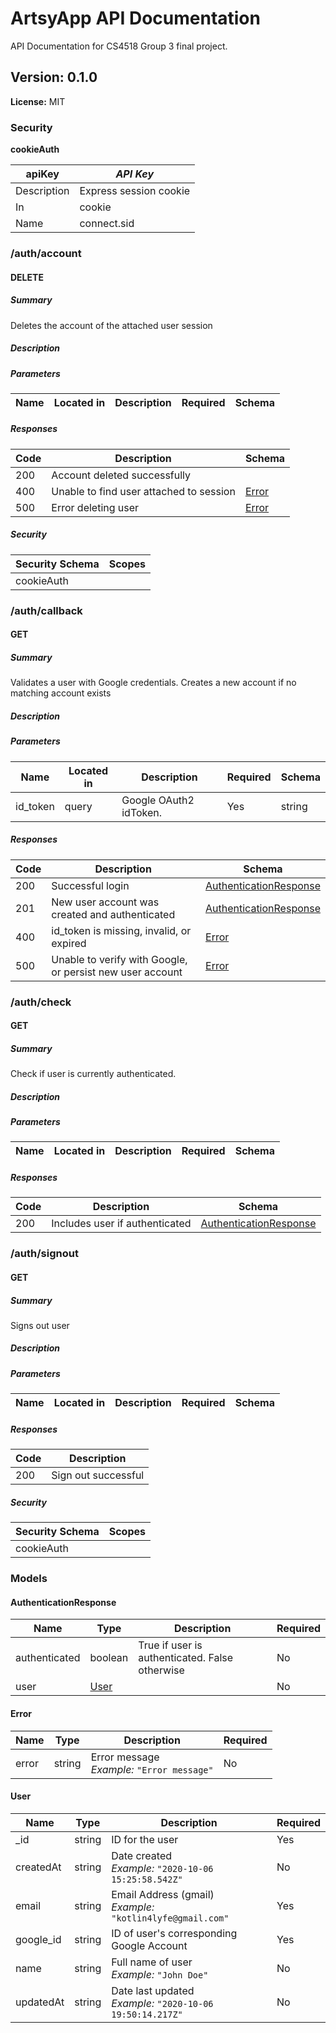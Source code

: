 # ArtsyApp API Documentation
API Documentation for CS4518 Group 3 final project.

## Version: 0.1.0

**License:** MIT

### Security
**cookieAuth**  

|apiKey|*API Key*|
|---|---|
|Description|Express session cookie|
|In|cookie|
|Name|connect.sid|

### /auth/account

#### DELETE
##### Summary

Deletes the account of the attached user session

##### Description

##### Parameters

| Name | Located in | Description | Required | Schema |
| ---- | ---------- | ----------- | -------- | ---- |

##### Responses

| Code | Description | Schema |
| ---- | ----------- | ------ |
| 200 | Account deleted successfully |  |
| 400 | Unable to find user attached to session | [Error](#error) |
| 500 | Error deleting user | [Error](#error) |

##### Security

| Security Schema | Scopes |
| --- | --- |
| cookieAuth | |

### /auth/callback

#### GET
##### Summary

Validates a user with Google credentials. Creates a new account if no matching account exists

##### Description

##### Parameters

| Name | Located in | Description | Required | Schema |
| ---- | ---------- | ----------- | -------- | ---- |
| id_token | query | Google OAuth2 idToken. | Yes | string |

##### Responses

| Code | Description | Schema |
| ---- | ----------- | ------ |
| 200 | Successful login | [AuthenticationResponse](#authenticationresponse) |
| 201 | New user account was created and authenticated | [AuthenticationResponse](#authenticationresponse) |
| 400 | id_token is missing, invalid, or expired | [Error](#error) |
| 500 | Unable to verify with Google, or persist new user account | [Error](#error) |

### /auth/check

#### GET
##### Summary

Check if user is currently authenticated.

##### Description

##### Parameters

| Name | Located in | Description | Required | Schema |
| ---- | ---------- | ----------- | -------- | ---- |

##### Responses

| Code | Description | Schema |
| ---- | ----------- | ------ |
| 200 | Includes user if authenticated | [AuthenticationResponse](#authenticationresponse) |

### /auth/signout

#### GET
##### Summary

Signs out user

##### Description

##### Parameters

| Name | Located in | Description | Required | Schema |
| ---- | ---------- | ----------- | -------- | ---- |

##### Responses

| Code | Description |
| ---- | ----------- |
| 200 | Sign out successful |

##### Security

| Security Schema | Scopes |
| --- | --- |
| cookieAuth | |

### Models

#### AuthenticationResponse

| Name | Type | Description | Required |
| ---- | ---- | ----------- | -------- |
| authenticated | boolean | True if user is authenticated. False otherwise | No |
| user | [User](#user) |  | No |

#### Error

| Name | Type | Description | Required |
| ---- | ---- | ----------- | -------- |
| error | string | Error message <br>_Example:_ `"Error message"` | No |

#### User

| Name | Type | Description | Required |
| ---- | ---- | ----------- | -------- |
| _id | string | ID for the user | Yes |
| createdAt | string | Date created <br>_Example:_ `"2020-10-06 15:25:58.542Z"` | No |
| email | string | Email Address (gmail) <br>_Example:_ `"kotlin4lyfe@gmail.com"` | Yes |
| google_id | string | ID of user's corresponding Google Account | Yes |
| name | string | Full name of user <br>_Example:_ `"John Doe"` | No |
| updatedAt | string | Date last updated <br>_Example:_ `"2020-10-06 19:50:14.217Z"` | No |
